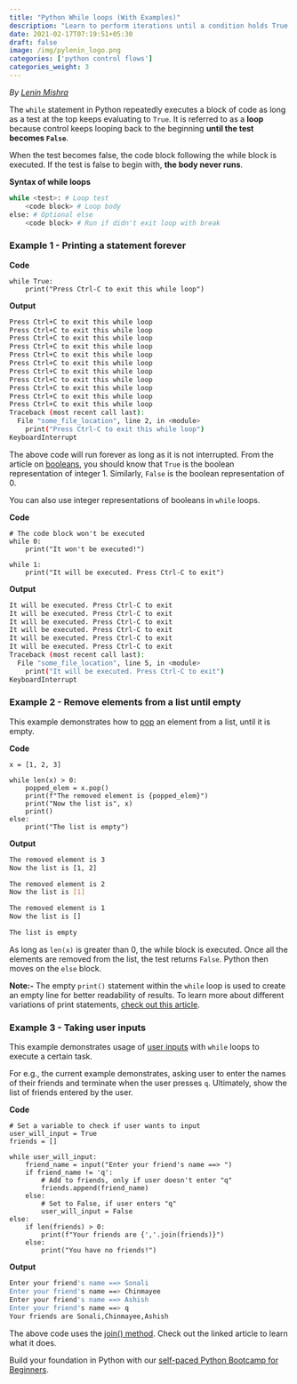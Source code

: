 ```yaml
---
title: "Python While loops (With Examples)"
description: "Learn to perform iterations until a condition holds True in Python using while loops with examples."
date: 2021-02-17T07:19:51+05:30
draft: false
image: /img/pylenin_logo.png
categories: ['python control flows']
categories_weight: 3
---
```

<div class="sharethis-inline-follow-buttons"></div>

*By [Lenin Mishra](https://www.pylenin.com/authors/#lenin-mishra)*

The `while` statement in Python repeatedly executes a block of code as long
as a test at the top keeps evaluating to `True`. It is referred to as a **loop** because control 
keeps looping back to the beginning **until the test becomes `False`**. 

When the test becomes false, the code block following the while block is executed. 
If the test is false to begin with, **the body never runs**.

**Syntax of while loops**

```bash
while <test>: # Loop test
    <code block> # Loop body
else: # Optional else
    <code block> # Run if didn't exit loop with break
```

<script async src="https://pagead2.googlesyndication.com/pagead/js/adsbygoogle.js"></script>
<!-- Horizontal display ad Pylenin -->
<ins class="adsbygoogle"
     style="display:block"
     data-ad-client="ca-pub-6088392832221933"
     data-ad-slot="8875064651"
     data-ad-format="auto"
     data-full-width-responsive="true"></ins>
<script>
     (adsbygoogle = window.adsbygoogle || []).push({});
</script>

### Example 1 - Printing a statement forever

**Code**

```python3
while True:
    print("Press Ctrl-C to exit this while loop")
```

**Output**

```bash
Press Ctrl+C to exit this while loop
Press Ctrl+C to exit this while loop
Press Ctrl+C to exit this while loop
Press Ctrl+C to exit this while loop
Press Ctrl+C to exit this while loop
Press Ctrl+C to exit this while loop
Press Ctrl+C to exit this while loop
Press Ctrl+C to exit this while loop
Press Ctrl+C to exit this while loop
Press Ctrl+C to exit this while loop
Press Ctrl+C to exit this while loop
Traceback (most recent call last):
  File "some_file_location", line 2, in <module>
    print("Press Ctrl-C to exit this while loop")
KeyboardInterrupt
```

The above code will run forever as long as it is not interrupted. From the article on [booleans](https://www.pylenin.com/blogs/booleans-in-python/), you should know that `True` is the boolean representation of integer 1. 
Similarly, `False` is the boolean representation of 0.

<script async src="https://pagead2.googlesyndication.com/pagead/js/adsbygoogle.js"></script>
<!-- Horizontal display ad Pylenin -->
<ins class="adsbygoogle"
     style="display:block"
     data-ad-client="ca-pub-6088392832221933"
     data-ad-slot="8875064651"
     data-ad-format="auto"
     data-full-width-responsive="true"></ins>
<script>
     (adsbygoogle = window.adsbygoogle || []).push({});
</script>

You can also use integer representations of booleans in `while` loops.

**Code**

```python3
# The code block won't be executed
while 0:
    print("It won't be executed!")

while 1:
    print("It will be executed. Press Ctrl-C to exit")
```

**Output**

```bash
It will be executed. Press Ctrl-C to exit
It will be executed. Press Ctrl-C to exit
It will be executed. Press Ctrl-C to exit
It will be executed. Press Ctrl-C to exit
It will be executed. Press Ctrl-C to exit
It will be executed. Press Ctrl-C to exit
Traceback (most recent call last):
  File "some_file_location", line 5, in <module>
    print("It will be executed. Press Ctrl-C to exit")
KeyboardInterrupt
```

<script async src="https://pagead2.googlesyndication.com/pagead/js/adsbygoogle.js"></script>
<!-- Horizontal display ad Pylenin -->
<ins class="adsbygoogle"
     style="display:block"
     data-ad-client="ca-pub-6088392832221933"
     data-ad-slot="8875064651"
     data-ad-format="auto"
     data-full-width-responsive="true"></ins>
<script>
     (adsbygoogle = window.adsbygoogle || []).push({});
</script>

### Example 2 - Remove elements from a list until empty

This example demonstrates how to [pop](https://www.pylenin.com/blogs/python-lists/#python-list-pop) an element from a list, until it is empty.

**Code**

```python3
x = [1, 2, 3]

while len(x) > 0:
    popped_elem = x.pop()
    print(f"The removed element is {popped_elem}")
    print("Now the list is", x)
    print()
else:
    print("The list is empty")
```

**Output**

```bash
The removed element is 3
Now the list is [1, 2]

The removed element is 2
Now the list is [1]

The removed element is 1
Now the list is []

The list is empty
```

As long as `len(x)` is greater than 0, the while block is executed. Once all the elements are removed from the list, the test returns `False`. Python then moves on the `else` block.

**Note:-** The empty `print()` statement within the `while` loop is used to create an empty line for better readability of results. 
To learn more about different variations of print statements, [check out this article](https://www.pylenin.com/blogs/python-print/).

<script async src="https://pagead2.googlesyndication.com/pagead/js/adsbygoogle.js"></script>
<!-- Horizontal display ad Pylenin -->
<ins class="adsbygoogle"
     style="display:block"
     data-ad-client="ca-pub-6088392832221933"
     data-ad-slot="8875064651"
     data-ad-format="auto"
     data-full-width-responsive="true"></ins>
<script>
     (adsbygoogle = window.adsbygoogle || []).push({});
</script>

### Example 3 - Taking user inputs

This example demonstrates usage of [user inputs](https://www.pylenin.com/blogs/how-input-works-python/) 
with `while` loops to execute a certain task.

For e.g., the current example demonstrates, asking user to enter the names of their friends and terminate when the user presses `q`. 
Ultimately, show the list of friends entered by the user.

<script async src="https://pagead2.googlesyndication.com/pagead/js/adsbygoogle.js"></script>
<!-- Horizontal display ad Pylenin -->
<ins class="adsbygoogle"
     style="display:block"
     data-ad-client="ca-pub-6088392832221933"
     data-ad-slot="8875064651"
     data-ad-format="auto"
     data-full-width-responsive="true"></ins>
<script>
     (adsbygoogle = window.adsbygoogle || []).push({});
</script>

**Code**

```python3
# Set a variable to check if user wants to input
user_will_input = True
friends = []

while user_will_input:
    friend_name = input("Enter your friend's name ==> ")
    if friend_name != 'q':
        # Add to friends, only if user doesn't enter "q"
        friends.append(friend_name)
    else:
        # Set to False, if user enters "q"
        user_will_input = False
else:
    if len(friends) > 0:
        print(f"Your friends are {','.join(friends)}")
    else:
        print("You have no friends!")
```

**Output**

```bash
Enter your friend's name ==> Sonali
Enter your friend's name ==> Chinmayee
Enter your friend's name ==> Ashish
Enter your friend's name ==> q
Your friends are Sonali,Chinmayee,Ashish
```

The above code uses the [join() method](https://www.pylenin.com/blogs/python-string-join/). 
Check out the linked article to learn what it does.

Build your foundation in Python with our [self-paced Python Bootcamp for Beginners](https://www.pylenin.com/python-bootcamp/).

<script async src="https://pagead2.googlesyndication.com/pagead/js/adsbygoogle.js"></script>
<!-- Horizontal display ad Pylenin -->
<ins class="adsbygoogle"
     style="display:block"
     data-ad-client="ca-pub-6088392832221933"
     data-ad-slot="8875064651"
     data-ad-format="auto"
     data-full-width-responsive="true"></ins>
<script>
     (adsbygoogle = window.adsbygoogle || []).push({});
</script>